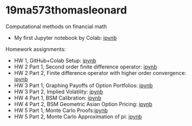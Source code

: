 # 19ma573thomasleonard
Computational methods on financial math

* My first Jupyter notebook by Colab: [ipynb](src/first_notebook_v01.ipynb)

Homework assignments:
* HW 1, GitHub+Colab Setup: [ipynb](src/homework1_v01.ipynb)
* HW 2 Part 1, Second order finite difference operator: [ipynb](src/hw2_second_fd_v01.ipynb)
* HW 2 Part 2, Finite difference operator with higher order convergence: [ipynb](src/hw2_ex_fd_v02.ipynb)
* HW 3 Part 1, Graphing Payoffs of Option Portfolios: [ipynb](src/hw3_option_combinations_v02.ipynb)
* HW 3 Part 2, Implied Volatility: [ipynb](src/hw3_implied_volatility_v02.ipynb)
* HW 4 Part 1, BSM Calibration: [ipynb](src/hw4_bsm_calibration_v02.ipynb)
* HW 4 Part 2, BSM Geometric Asian Option Pricing: [ipynb](src/hw4_bsm_geometric_asian_option_v02.ipynb)
* HW 5 Part 1, Monte Carlo Proofs:[ipynb](src/hw5_mc_01_v02.ipynb)
* HW 5 Part 2, Monte Carlo Approximation of pi: [ipynb](src/hw5_mc_02_v02.ipynb)
